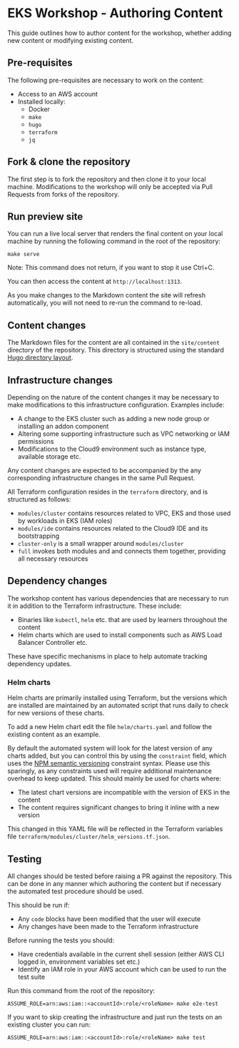 # EKS Workshop - Authoring Content

This guide outlines how to author content for the workshop, whether adding new content or modifying existing content.

## Pre-requisites

The following pre-requisites are necessary to work on the content:
- Access to an AWS account
- Installed locally:
  - Docker
  - `make`
  - `hugo`
  - `terraform`
  - `jq`

## Fork & clone the repository

The first step is to fork the repository and then clone it to your local machine. Modifications to the workshop will only be accepted via Pull Requests from forks of the repository.

## Run preview site

You can run a live local server that renders the final content on your local machine by running the following command in the root of the repository:

```
make serve
```

Note: This command does not return, if you want to stop it use Ctrl+C.

You can then access the content at `http://localhost:1313`.

As you make changes to the Markdown content the site will refresh automatically, you will not need to re-run the command to re-load.

## Content changes

The Markdown files for the content are all contained in the `site/content` directory of the repository. This directory is structured using the standard [Hugo directory layout](https://gohugo.io/content-management/organization/).

## Infrastructure changes

Depending on the nature of the content changes it may be necessary to make modifications to this infrastructure configuration. Examples include:
- A change to the EKS cluster such as adding a new node group or installing an addon component
- Altering some supporting infrastructure such as VPC networking or IAM permissions
- Modifications to the Cloud9 environment such as instance type, available storage etc.

Any content changes are expected to be accompanied by the any corresponding infrastructure changes in the same Pull Request.

All Terraform configuration resides in the `terraform` directory, and is structured as follows:
- `modules/cluster` contains resources related to VPC, EKS and those used by workloads in EKS (IAM roles)
- `modules/ide` contains resources related to the Cloud9 IDE and its bootstrapping
- `cluster-only` is a small wrapper around `modules/cluster`
- `full` invokes both modules and and connects them together, providing all necessary resources

## Dependency changes

The workshop content has various dependencies that are necessary to run it in addition to the Terraform infrastructure. These include:
- Binaries like `kubectl`, `helm` etc. that are used by learners throughout the content
- Helm charts which are used to install components such as AWS Load Balancer Controller etc.

These have specific mechanisms in place to help automate tracking dependency updates.

### Helm charts

Helm charts are primarily installed using Terraform, but the versions which are installed are maintained by an automated script that runs daily to check for new versions of these charts.

To add a new Helm chart edit the file `helm/charts.yaml` and follow the existing content as an example. 

By default the automated system will look for the latest version of any charts added, but you can control this by using the `constraint` field, which uses the [NPM semantic versioning](https://docs.npmjs.com/about-semantic-versioning) constraint syntax. Please use this sparingly, as any constraints used will require additional maintenance overhead to keep updated. This should mainly be used for charts where:
- The latest chart versions are incompatible with the version of EKS in the content
- The content requires significant changes to bring it inline with a new version

This changed in this YAML file will be reflected in the Terraform variables file `terraform/modules/cluster/helm_versions.tf.json`.

## Testing

All changes should be tested before raising a PR against the repository. This can be done in any manner which authoring the content but if necessary the automated test procedure should be used.

This should be run if:
- Any `code` blocks have been modified that the user will execute
- Any changes have been made to the Terraform infrastructure

Before running the tests you should:
- Have credentials available in the current shell session (either AWS CLI logged in, environment variables set etc.)
- Identify an IAM role in your AWS account which can be used to run the test suite

Run this command from the root of the repository:

```
ASSUME_ROLE=arn:aws:iam::<accountId>:role/<roleName> make e2e-test
```

If you want to skip creating the infrastructure and just run the tests on an existing cluster you can run:

```
ASSUME_ROLE=arn:aws:iam::<accountId>:role/<roleName> make test
```